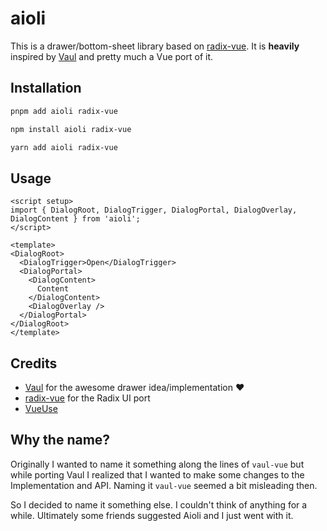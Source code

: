 # aioli

This is a drawer/bottom-sheet library based on [radix-vue](https://github.com/radix-vue/radix-vue). It is **heavily** inspired by [Vaul](https://github.com/emilkowalski/vaul) and pretty much a Vue port of it.

## Installation

```bash
pnpm add aioli radix-vue

npm install aioli radix-vue

yarn add aioli radix-vue
```

## Usage

```vue
<script setup>
import { DialogRoot, DialogTrigger, DialogPortal, DialogOverlay, DialogContent } from 'aioli';
</script>

<template>
<DialogRoot>
  <DialogTrigger>Open</DialogTrigger>
  <DialogPortal>
    <DialogContent>
      Content
    </DialogContent>
    <DialogOverlay />
  </DialogPortal>
</DialogRoot>
</template>
```

## Credits

- [Vaul](https://github.com/emilkowalski/vaul) for the awesome drawer idea/implementation ❤️
- [radix-vue](https://github.com/radix-vue/radix-vue) for the Radix UI port
- [VueUse](https://github.com/vueuse/vueuse) 


## Why the name?

Originally I wanted to name it something along the lines of `vaul-vue` but while porting Vaul I realized that I wanted to make some changes to the Implementation and API. Naming it `vaul-vue` seemed a bit misleading then.

So I decided to name it something else. I couldn't think of anything for a while. Ultimately some friends suggested Aioli and I just went with it.
